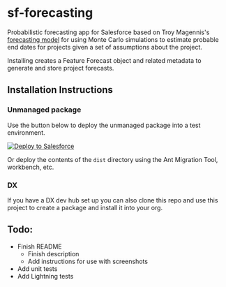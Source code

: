 # sf-forecasting

Probabilistic forecasting app for Salesforce based on Troy Magennis's [forecasting model](http://focusedobjective.com/category/forecasting/) for using Monte Carlo simulations to estimate probable end dates for projects given a set of assumptions about the project.

Installing creates a Feature Forecast object and related metadata to generate and store project forecasts.

## Installation Instructions

### Unmanaged package

Use the button below to deploy the unmanaged package into a test environment.

<a href="https://githubsfdeploy.herokuapp.com">
  <img alt="Deploy to Salesforce"
       src="https://raw.githubusercontent.com/afawcett/githubsfdeploy/master/deploy.png">
</a>

Or deploy the contents of the `dist` directory using the Ant Migration Tool, workbench, etc.

### DX

If you have a DX dev hub set up you can also clone this repo and use this project to create a package and install it into your org.

## Todo:

- Finish README
  - Finish description
  - Add instructions for use with screenshots
- Add unit tests
- Add Lightning tests
